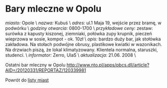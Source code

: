 # Bary mleczne w Opolu





*miasto:*  Opole    \\
*nazwa:*  Kubuś   \\
*adres:*  ul.1 Maja 19, wejście przez bramę, w podwórku   \\
*godziny otwarcia:*  0800-1700   \\
*przykładowe ceny:* zestaw: surówka z kapusty kiszonej, ziemniaki, połówka zupy krupnik, pieczeń wieprzowa w sosie, kompot - ok. 10zł  \\
*opis:* bardzo duży bar, jak stołówka zakładowa. Na stołach podwójne obrusy, plastikowe kwiatki w wazonikach. Na drzwiach piszą, że lokal klimatyzowany. Klientela normalna, staruszki, studenci.  \\
*informator:*  Zerro, UlaS   \\
*aktualizacja:*    21.06. 2008   \\

Ostatni bar mleczny w Opolu
http://www.nto.pl/apps/pbcs.dll/article?AID=/20120331/REPORTAZ/120339981


Powrót do [listy miast](/bary_mleczne)



